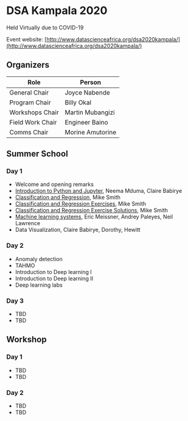 # DSA Kampala 2020

Held Virtually due to COVID-19

Event website: [http://www.datascienceafrica.org/dsa2020kampala/](http://www.datascienceafrica.org/dsa2020kampala/)

## Organizers

| Role 				| Person 			|
| ----------------- | ------ 			|
| General Chair 	| Joyce Nabende 	|
| Program Chair 	| Billy Okal 		|
| Workshops Chair 	| Martin Mubangizi 	|
| Field Work Chair 	| Engineer Baino 	|
| Comms Chair 		| Morine Amutorine 	|

## Summer School

### Day 1
- Welcome and opening remarks
- [Introduction to Python and Jupyter](neema_intro_python.pdf), Neema Mduma, Claire Babirye
- [Classification and Regression](https://docs.google.com/presentation/d/1Ftvt8tT3pFH5EX854bz3iNQdskvs9JqaubpG0te9T7s/edit#slide=id.p2), Mike Smith
- [Classification and Regression Exercises](https://colab.research.google.com/drive/1nFWHZAWK-Sa8QZvFa-hlHvMyoqBddHAi), Mike Smith
- [Classification and Regression Exercise Solutions](https://colab.research.google.com/drive/1jEP1XpQ8l3JG3pBfMY1VcKSLB-3IF6r6), Mike Smith
- [Machine learning systems](https://colab.research.google.com/drive/1GWgQoVt2oMsCjAcZJ2xQkUg4HEJypAbg?usp=sharing), Eric Meissner, Andrey Paleyes, Neil Lawrence
- Data Visualization, Claire Babirye, Dorothy, Hewitt

### Day 2
- Anomaly detection
- TAHMO
- Introduction to Deep learning I
- Introduction to Deep learning II
- Deep learning labs

### Day 3
- TBD
- TBD

## Workshop

### Day 1
- TBD
- TBD

### Day 2
- TBD
- TBD